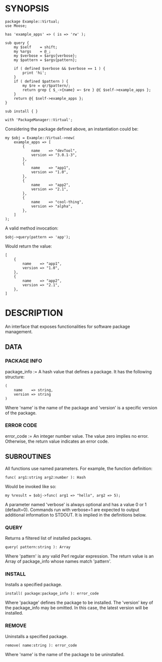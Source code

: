 # SYNOPSIS

    package Example::Virtual;
    use Moose;

    has 'example_apps' => ( is => 'rw' );

    sub query {
        my $self    = shift;
        my %args    = @_;
        my $verbose = $args{verbose};
        my $pattern = $args{pattern};

        if ( defined $verbose && $verbose == 1 ) {
            print 'hi';
        }
        if ( defined $pattern ) {
            my $re = qr/$pattern/;
            return grep { $_->{name} =~ $re } @{ $self->example_apps };
        }
        return @{ $self->example_apps };
    }

    sub install { }

    with 'PackageManager::Virtual';

Considering the package defined above, an instantiation could be:

    my $obj = Example::Virtual->new(
        example_apps => [
            {
                name    => "devTool",
                version => "3.0.1-3",
            },
            {
                name    => "app1",
                version => "1.0",
            },
            {
                name    => "app2",
                version => "2.1",
            },
            {
                name    => "cool-thing",
                version => "alpha",
            },
        ]
    );

A valid method invocation:

    $obj->query(pattern => 'app');

Would return the value:

    [
        {
            name    => "app1",
            version => "1.0",
        },
        {
            name    => "app2",
            version => "2.1",
        },
    ]

# DESCRIPTION

An interface that exposes functionalities for software package management.

## DATA

### PACKAGE INFO

package\_info := A hash value that defines a package. It has the following
structure:

    (
        name    => string,
        version => string
    )

Where 'name' is the name of the package and 'version' is a specific version
of the package.

### ERROR CODE

error\_code := An integer number value. The value zero implies no error. Otherwise, the
return value indicates an error code.

## SUBROUTINES

All functions use named parameters. For example, the function definition:

    func( arg1:string arg2:number ): Hash

Would be invoked like so:

    my %result = $obj->func( arg1 => "hello", arg2 => 5);

A parameter named 'verbose' is always optional and has a value 0 or 1
(default=0). Commands run with verbose=1 are expected to output additional
information to STDOUT. It is implied in the definitions below.

### QUERY

Returns a filtered list of installed packages.

    query( pattern:string ): Array

Where 'pattern' is any valid Perl regular expression. The return value is an
Array of package\_info whose names match 'pattern'.

### INSTALL

Installs a specified package.

    install( package:package_info ): error_code

Where 'package' defines the package to be installed. The 'version' key of the
package\_info may be omitted. In this case, the latest version will be installed.

### REMOVE

Uninstalls a specified package.

    remove( name:string ): error_code

Where 'name' is the name of the package to be uninstalled.

